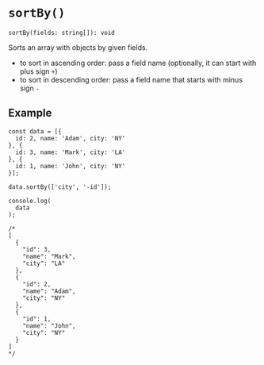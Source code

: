 # `sortBy()`

```
sortBy(fields: string[]): void
```

Sorts an array with objects by given fields.

- to sort in ascending order: pass a field name (optionally, it can start with plus sign `+`)
- to sort in descending order: pass a field name that starts with minus sign `-`

## Example

```
const data = [{
  id: 2, name: 'Adam', city: 'NY'
}, {
  id: 3, name: 'Mark', city: 'LA'
}, {
  id: 1, name: 'John', city: 'NY'
}];

data.sortBy(['city', '-id']);

console.log(
  data
);

/*
[
  {
    "id": 3,
    "name": "Mark",
    "city": "LA"
  },
  {
    "id": 2,
    "name": "Adam",
    "city": "NY"
  },
  {
    "id": 1,
    "name": "John",
    "city": "NY"
  }
]
*/
```

